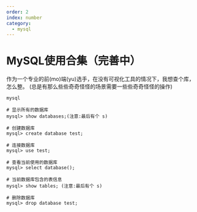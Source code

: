 ```yaml
---
order: 2
index: number
category:
  - mysql
---
```


# MySQL使用合集（完善中）

作为一个专业的前(mo)端(yu)选手，在没有可视化工具的情况下，我想查个库，怎么整。
(总是有那么些些奇奇怪怪的场景需要一些些奇奇怪怪的操作)

```linux
mysql

# 显示所有的数据库
mysql> show databases;(注意:最后有个 s)

# 创建数据库
mysql> create database test;

# 连接数据库
mysql> use test;

# 查看当前使用的数据库
mysql> select database();

# 当前数据库包含的表信息
mysql> show tables; (注意:最后有个 s)

# 删除数据库
mysql> drop database test;
```
